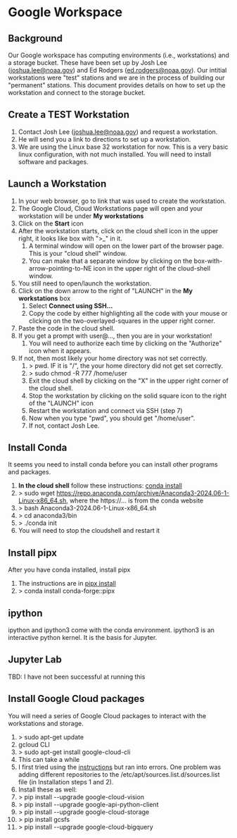 # Google Workspace  
## Background  
Our Google workspace has computing environments (i.e., workstations) and a storage bucket. These have been set up by Josh Lee (joshua.lee@noaa.gov) and Ed Rodgers (ed.rodgers@noaa.gov). Our intitial workstations were "test" stations and we are in the process of building our "permanent" stations. This document provides details on how to set up the workstation and connect to the storage bucket.  
  
## Create a TEST Workstation  
1. Contact Josh Lee (joshua.lee@noaa.gov) and request a workstation.
2. He will send you a link to directions to set up a workstation.
3. We are using the Linux base 32 workstation for now. This is a very basic linux configuration, with not much installed. You will need to install software and packages.

## Launch a Workstation
1. In your web browser, go to link that was used to create the workstation.
2. The Google Cloud, Cloud Workstations page will open and your workstation will be under **My workstations**
3. Click on the **Start** icon
4. After the workstation starts, click on the cloud shell icon in the upper right, it looks like box with ">_" in it.
   1. A terminal window will open on the lower part of the browser page. This is your "cloud shell" window.
   2. You can make that a separate window by clicking on the box-with-arrow-pointing-to-NE icon in the upper right of the cloud-shell window.
6. You still need to open/launch the workstation.
7. Click on the down arrow to the right of "LAUNCH" in the **My workstations** box
   1. Select **Connect using SSH...**
   2. Copy the code by either highlighting all the code with your mouse or clicking on the two-overlayed-squares in the upper right corner.
9. Paste the code in the cloud shell.
10. If you get a prompt with user@..., then you are in your workstation!
    1. You will need to authorize each time by clicking on the "Authorize" icon when it appears.
12. If not, then most likely your home directory was not set correctly.
    1. \> pwd. IF it is "/", the your home directory did not get set correctly.
    2. \> sudo chmod -R 777 /home/user
    3. Exit the cloud shell by clicking on the "X" in the upper right corner of the cloud shell.
    4. Stop the workstation by clicking on the solid square icon to the right of the "LAUNCH" icon
    5. Restart the workstation and connect via SSH (step 7)
    6. Now when you type "pwd", you should get "/home/user".
    7. If not, contact Josh Lee.

## Install Conda
It seems you need to install conda before you can install other programs and packages.
1. **In the cloud shell** follow these instructions: [conda install](https://conda.io/projects/conda/en/latest/user-guide/install/linux.html)
2. \> sudo wget https://repo.anaconda.com/archive/Anaconda3-2024.06-1-Linux-x86_64.sh, where the https://... is from the conda website
3. \> bash Anaconda3-2024.06-1-Linux-x86_64.sh
4. \> cd anaconda3/bin
5. \> ./conda init
6. You will need to stop the cloudshell and restart it

## Install pipx
After you have conda installed, install pipx
1. The instructions are in [pipx install]( https://anaconda.org/conda-forge/pipx)
2. \> conda install conda-forge::pipx

## ipython
ipython and ipython3 come with the conda environment. ipython3 is an interactive python kernel. It is the basis for Jupyter.

## Jupyter Lab
TBD: I have not been successful at running this

## Install Google Cloud packages
You will need a series of Google Cloud packages to interact with the workstations and storage.
1. \> sudo apt-get update
2. gcloud CLI
  1. \> sudo apt-get install google-cloud-cli
  2. This can take a while
  3. I first tried using the [instructions](https://cloud.google.com/sdk/docs/install-sdk) but ran into errors. One problem was adding different repositories to the /etc/apt/sources.list.d/sources.list file (in Installation steps 1 and 2).
4. Install these as well:
  1. \> pip install --upgrade google-cloud-vision
  2. \> pip install --upgrade google-api-python-client
  3. \> pip install --upgrade google-cloud-storage
  4. \> pip install gcsfs
  5. \> pip install --upgrade google-cloud-bigquery



